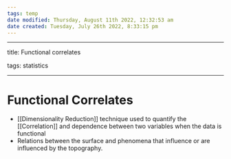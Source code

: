 ```yaml
---
tags: temp
date modified: Thursday, August 11th 2022, 12:32:53 am
date created: Tuesday, July 26th 2022, 8:33:15 pm
---
```


---

title: Functional correlates

tags: statistics

---

# Functional Correlates
- [[Dimensionality Reduction]] technique used to quantify the [[Correlation]] and dependence between two variables when the data is functional
- Relations between the surface and phenomena that influence or are influenced by the topography.

